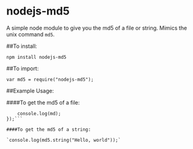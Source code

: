 # nodejs-md5

A simple node module to give you the md5 of a file or string. 
Mimics the unix command `md5`.

##To install:

`npm install nodejs-md5`

##To import:

`var md5 = require("nodejs-md5");`

##Example Usage:

####To get the md5 of a file:

```md5.file('/path/to/some/file.txt', 'md5', function(md) {
    console.log(md);
});```

####To get the md5 of a string:

`console.log(md5.string("Hello, world"));`
